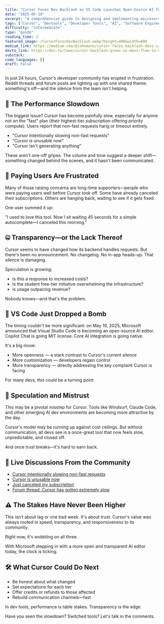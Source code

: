 ```yaml
---
title: "Cursor Faces Dev Backlash as VS Code Launches Open-Source AI Tool"
date: "2025-05-19"
excerpt: "A comprehensive guide to designing and implementing microservices that scale with your business needs"
tags: ["Cursor", "Devtools", "Developer Tools", "AI", "Software Engineering"]
difficulty: "intermediate"
type: "guide"
reading_time: 3
featured_image: /CursorFacesDevBacklash.webp?height=400&width=800
medium_link: https://medium.com/@johnmunn/cursor-faces-backlash-devs-call-out-slowness-silence-and-broken-trust-8cbb7655054a
devto_link: https://dev.to/tawe/cursor-backlash-grows-as-devs-flee-to-vs-codes-new-ai-tool-236d
substack:
code_languages: []
draft: false
---
```


 In just 24 hours, Cursor's developer community has erupted in frustration. Reddit threads and forum posts are lighting up with one shared theme: something's off—and the silence from the team isn't helping.

## 🚨 The Performance Slowdown

The biggest issue? Cursor has become painfully slow, especially for anyone not on the "fast" plan (their highest-tier subscription offering priority compute). Users report that non-fast requests hang or timeout entirely.

- "Cursor intentionally slowing non-fast requests"
- "Cursor is unusable now"
- "Cursor isn't generating anything"

These aren't one-off gripes. The volume and tone suggest a deeper shift—something changed behind the scenes, and it hasn't been communicated.

## 💸 Paying Users Are Frustrated

Many of those raising concerns are long-time supporters—people who were paying users well before Cursor took off. Some have already canceled their subscriptions. Others are hanging back, waiting to see if it gets fixed.

One user summed it up:

"I used to love this tool. Now I sit waiting 45 seconds for a simple autocomplete—I canceled this morning."

## 🤐 Transparency—or the Lack Thereof

Cursor seems to have changed how its backend handles requests. But there's been no announcement. No changelog. No in-app heads-up. That silence is damaging.

Speculation is growing:

- Is this a response to increased costs?
- Is the student free-tier initiative overwhelming the infrastructure?
- Is usage outpacing revenue?

Nobody knows—and that's the problem.

## 🧨 VS Code Just Dropped a Bomb

The timing couldn't be more significant: on May 19, 2025, Microsoft announced that Visual Studio Code is becoming an open-source AI editor. Copilot Chat is going MIT license. Core AI integration is going native.

It's a big move:

- More openness — a stark contrast to Cursor's current silence
- More customization — developers regain control
- More transparency — directly addressing the key complaint Cursor is facing

For many devs, this could be a turning point.

## 🤔 Speculation and Mistrust

This may be a pivotal misstep for Cursor. Tools like Windsurf, Claude Code, and other emerging AI dev environments are becoming more attractive by the day.

Cursor's model may be running up against cost ceilings. But without communication, all devs see is a once-great tool that now feels slow, unpredictable, and closed off.

And once trust breaks—it's hard to earn back.

## 🧵 Live Discussions From the Community

- [Cursor intentionally slowing non-fast requests](https://www.reddit.com/r/cursor/comments/1kqj7n3/cursor_intentionally_slowing_nonfast_requests/)
- [Cursor is unusable now](https://www.reddit.com/r/cursor/comments/1kqkjly/cursor_is_unusable_now/)
- [Just canceled my subscription](https://www.reddit.com/r/cursor/comments/1kqmgx1/just_canceled_my_subscription/)
- [Forum thread: Cursor has gotten extremely slow](https://forum.cursor.com/t/cursor-has-gotten-extremely-slow/92989)

## ⚠️ The Stakes Have Never Been Higher

This isn't about lag or one bad week. It's about trust. Cursor's value was always rooted in speed, transparency, and responsiveness to its community.

Right now, it's wobbling on all three.

With Microsoft stepping in with a more open and transparent AI editor today, the clock is ticking.

## 🛠️ What Cursor Could Do Next

- Be honest about what changed
- Set expectations for each tier
- Offer credits or refunds to those affected
- Rebuild communication channels—fast

In dev tools, performance is table stakes. Transparency is the edge.

Have you seen the slowdown? Switched tools? Let's talk in the comments.
